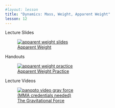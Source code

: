 ```yaml
---
#layout: lesson
title: "Dynamics: Mass, Weight, Apparent Weight"
lesson: 12
---
```


<div class="heading3"> Lecture Slides </div>

<div class="thumb_container">

  <a href="https://drive.google.com/file/d/1Bo79rz7xnCZTRf70s243r_N5bTmiEsEa/view" target="_blank">
    <figure class="thumblink">
      <img class="thumblink-img" src="{{site.baseurl}}/images/thumbs/L12.png" alt="apparent weight slides" >
      <figcaption class="thumblink-caption"> Apparent Weight </figcaption>
    </figure>
  </a>

</div>


<div class="heading3">
  Handouts
</div>

<div class="thumb_container">

  <a href="{{site.baseurl}}/handouts/h12_ApparentWeight.pdf" target="_blank">
    <figure class="thumblink">
      <img class="thumblink-img-portrait" src="{{site.baseurl}}/images/thumbs/H12.png" alt="apparent weight practice" >
      <figcaption class="thumblink-caption"> Apparent Weight Practice </figcaption>
    </figure>
  </a>

</div>


<div class="heading3">
  Lecture Videos
</div>

<div class="thumb_container">

  <a href="https://mma.hosted.panopto.com/Panopto/Pages/Viewer.aspx?id=98e2be4b-8c25-4667-9222-ac4300d8563b" target="_blank">
    <figure class="thumblink">
      <img class="thumblink-img"
    src="{{site.baseurl}}/images/thumbs/panopto_thumb.png"
    alt="panopto video grav force" >
      <figcaption class="thumblink-caption" style="width: 180px;">
     (MMA credentials needed) The Gravitational Force </figcaption>
    </figure>
  </a>

</div>
